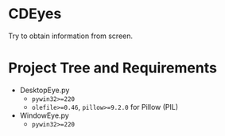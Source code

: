 # CDEyes
Try to obtain information from screen.


# Project Tree and Requirements

+ DesktopEye.py
    + `pywin32>=220`
    + `olefile>=0.46`, `pillow>=9.2.0` for Pillow (PIL)
+ WindowEye.py
    + `pywin32>=220`